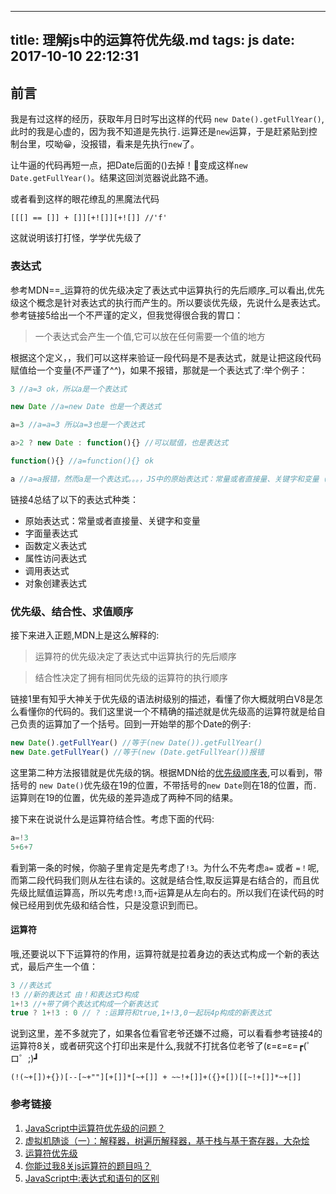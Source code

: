 
---
title: 理解js中的运算符优先级.md
tags: js
date: 2017-10-10 22:12:31
---

## 前言

我是有过这样的经历，获取年月日时写出这样的代码 `new Date().getFullYear()`,此时的我是心虚的，因为我不知道是先执行`.`运算还是`new`运算，于是赶紧贴到控制台里，哎呦😀，没报错，看来是先执行`new`了。

让牛逼的代码再短一点，把Date后面的()去掉！🤔变成这样`new Date.getFullYear()`。结果这回浏览器说此路不通。

或者看到这样的眼花缭乱的黑魔法代码
```
[[[] == []] + []][+![]][+![]] //'f'
```

这就说明该打打怪，学学优先级了

### 表达式

参考MDN==_运算符的优先级决定了表达式中运算执行的先后顺序_可以看出,优先级这个概念是针对表达式的执行而产生的。所以要谈优先级，先说什么是表达式。参考链接5给出一个不严谨的定义，但我觉得很合我的胃口：

> 一个表达式会产生一个值,它可以放在任何需要一个值的地方

根据这个定义，，我们可以这样来验证一段代码是不是表达式，就是让把这段代码赋值给一个变量(不严谨了^^)，如果不报错，那就是一个表达式了:举个例子：
```js
3 //a=3 ok，所以a是一个表达式

new Date //a=new Date 也是一个表达式

a=3 //a=a=3 所以a=3也是一个表达式

a>2 ? new Date : function(){} //可以赋值，也是表达式

function(){} //a=function(){} ok

a //a=a报错，然而a是一个表达式。。。，JS中的原始表达式：常量或者直接量、关键字和变量（参考链接4）
```
链接4总结了以下的表达式种类：
- 原始表达式：常量或者直接量、关键字和变量
- 字面量表达式
- 函数定义表达式
- 属性访问表达式
- 调用表达式
- 对象创建表达式

### 优先级、结合性、求值顺序

接下来进入正题,MDN上是这么解释的:
> 运算符的优先级决定了表达式中运算执行的先后顺序

> 结合性决定了拥有相同优先级的运算符的执行顺序

链接1里有知乎大神关于优先级的语法树级别的描述，看懂了你大概就明白V8是怎么看懂你的代码的。我们这里说一个不精确的描述就是优先级高的运算符就是给自己负责的运算加了一个括号。回到一开始举的那个Date的例子:
```js
new Date().getFullYear() //等于(new Date()).getFullYear()
new Date.getFullYear() //等于(new (Date.getFullYear())报错
```
这里第二种方法报错就是优先级的锅。根据MDN给的[优先级顺序表](https://developer.mozilla.org/zh-CN/docs/Web/JavaScript/Reference/Operators/Operator_Precedence),可以看到，带括号的 `new Date()`优先级在19的位置，不带括号的`new Date`则在18的位置，而`.`运算则在19的位置，优先级的差异造成了两种不同的结果。

接下来在说说什么是运算符结合性。考虑下面的代码:
```js
a=!3
5+6+7
```
看到第一条的时候，你脑子里肯定是先考虑了`!3`。为什么不先考虑`a=` 或者 `=！`呢,而第二段代码我们则从左往右读的。这就是结合性,取反运算是右结合的，而且优先级比赋值运算高，所以先考虑`!3`,而`+`运算是从左向右的。所以我们在读代码的时候已经用到优先级和结合性，只是没意识到而已。

#### 运算符
哦,还要说以下下运算符的作用，运算符就是拉着身边的表达式构成一个新的表达式，最后产生一个值：
```js
3 //表达式
!3 //新的表达式 由！和表达式3构成
1+!3 //+带了俩个表达式构成一个新表达式
true ? 1+!3 : 0 // ? :运算符和true,1+!3,0一起玩4p构成的新表达式
```

说到这里，差不多就完了，如果各位看官老爷还嫌不过瘾，可以看看参考链接4的运算符8关，或者研究这个打印出来是什么,我就不打扰各位老爷了(ε=ε=ε=┏(゜ロ゜;)┛
```
(!(~+[])+{})[--[~+""][+[]]*[~+[]] + ~~!+[]]+({}+[])[[~!+[]]*~+[]]
```
### 参考链接

1. [JavaScript中运算符优先级的问题？](https://www.zhihu.com/question/52116922)
1. [虚拟机随谈（一）：解释器，树遍历解释器，基于栈与基于寄存器，大杂烩](http://rednaxelafx.iteye.com/blog/492667)
1. [运算符优先级](https://developer.mozilla.org/zh-CN/docs/Web/JavaScript/Reference/Operators/Operator_Precedence)
1. [你能过我8关js运算符的题目吗？](http://www.cnblogs.com/Fresh-Air/archive/2013/03/24/2976278.html)
1. [JavaScript中:表达式和语句的区别](http://www.cnblogs.com/ziyunfei/archive/2012/09/16/2687589.html)

